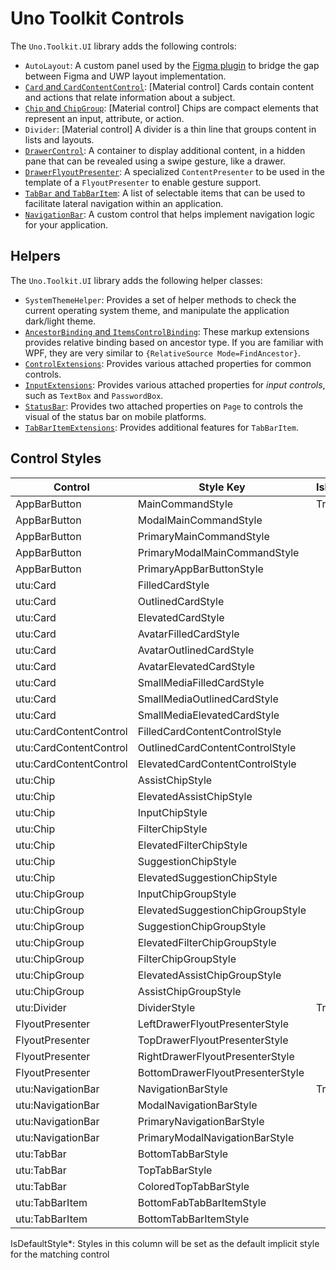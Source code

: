# Uno Toolkit Controls
The `Uno.Toolkit.UI` library adds the following controls:
- `AutoLayout`: A custom panel used by the [Figma plugin](https://platform.uno/unofigma/) to bridge the gap between Figma and UWP layout implementation.
- [`Card` and `CardContentControl`](controls\CardAndCardContentControl.md): \[Material control\] Cards contain content and actions that relate information about a subject.
- [`Chip` and `ChipGroup`](controls\ChipAndChipGroup.md): \[Material control\] Chips are compact elements that represent an input, attribute, or action.
- `Divider`: \[Material control\] A divider is a thin line that groups content in lists and layouts.
- [`DrawerControl`](controls\DrawerControl.md): A container to display additional content, in a hidden pane that can be revealed using a swipe gesture, like a drawer.
- [`DrawerFlyoutPresenter`](controls\DrawerFlyoutPresenter.md): A specialized `ContentPresenter` to be used in the template of a `FlyoutPresenter` to enable gesture support.
- [`TabBar` and `TabBarItem`](controls\TabBarAndTabBarItem.md): A list of selectable items that can be used to facilitate lateral navigation within an application.
- [`NavigationBar`](controls\NavigationBar.md): A custom control that helps implement navigation logic for your application.

## Helpers
The `Uno.Toolkit.UI` library adds the following helper classes:
- `SystemThemeHelper`: Provides a set of helper methods to check the current operating system theme, and manipulate the application dark/light theme.
- [`AncestorBinding` and `ItemsControlBinding`](helpers\ancestor-itemscontrol-binding.md): These markup extensions provides relative binding based on ancestor type. If you are familiar with WPF, they are very similar to `{RelativeSource Mode=FindAncestor}`.
- [`ControlExtensions`](helpers\control-extensions.md): Provides various attached properties for common controls.
- [`InputExtensions`](helpers\input-extensions.md): Provides various attached properties for _input controls_, such as `TextBox` and `PasswordBox`.
- [`StatusBar`](helpers\StatusBar-extensions.md): Provides two attached properties on `Page` to controls the visual of the status bar on mobile platforms.
- [`TabBarItemExtensions`](helpers\TabBarItem-extensions.md): Provides additional features for `TabBarItem`.

## Control Styles
Control|Style Key|IsDefaultStyle*
-|-|-
AppBarButton|MainCommandStyle|True
AppBarButton|ModalMainCommandStyle|
AppBarButton|PrimaryMainCommandStyle|
AppBarButton|PrimaryModalMainCommandStyle|
AppBarButton|PrimaryAppBarButtonStyle|
utu:Card|FilledCardStyle|
utu:Card|OutlinedCardStyle|
utu:Card|ElevatedCardStyle|
utu:Card|AvatarFilledCardStyle|
utu:Card|AvatarOutlinedCardStyle|
utu:Card|AvatarElevatedCardStyle|
utu:Card|SmallMediaFilledCardStyle|
utu:Card|SmallMediaOutlinedCardStyle|
utu:Card|SmallMediaElevatedCardStyle|
utu:CardContentControl|FilledCardContentControlStyle|
utu:CardContentControl|OutlinedCardContentControlStyle|
utu:CardContentControl|ElevatedCardContentControlStyle|
utu:Chip|AssistChipStyle|
utu:Chip|ElevatedAssistChipStyle|
utu:Chip|InputChipStyle|
utu:Chip|FilterChipStyle|
utu:Chip|ElevatedFilterChipStyle|
utu:Chip|SuggestionChipStyle|
utu:Chip|ElevatedSuggestionChipStyle|
utu:ChipGroup|InputChipGroupStyle|
utu:ChipGroup|ElevatedSuggestionChipGroupStyle|
utu:ChipGroup|SuggestionChipGroupStyle|
utu:ChipGroup|ElevatedFilterChipGroupStyle|
utu:ChipGroup|FilterChipGroupStyle|
utu:ChipGroup|ElevatedAssistChipGroupStyle|
utu:ChipGroup|AssistChipGroupStyle|
utu:Divider|DividerStyle|True
FlyoutPresenter|LeftDrawerFlyoutPresenterStyle|
FlyoutPresenter|TopDrawerFlyoutPresenterStyle|
FlyoutPresenter|RightDrawerFlyoutPresenterStyle|
FlyoutPresenter|BottomDrawerFlyoutPresenterStyle|
utu:NavigationBar|NavigationBarStyle|True
utu:NavigationBar|ModalNavigationBarStyle|
utu:NavigationBar|PrimaryNavigationBarStyle|
utu:NavigationBar|PrimaryModalNavigationBarStyle|
utu:TabBar|BottomTabBarStyle|
utu:TabBar|TopTabBarStyle|
utu:TabBar|ColoredTopTabBarStyle|
utu:TabBarItem|BottomFabTabBarItemStyle|
utu:TabBarItem|BottomTabBarItemStyle|

IsDefaultStyle*: Styles in this column will be set as the default implicit style for the matching control
